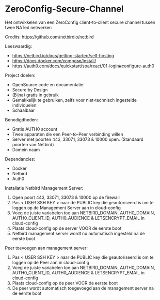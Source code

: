 # ZeroConfig-Secure-Channel
Het ontwikkelen van een ZeroConfig client-to-client secure channel tussen twee NATed netwerken

Credits: https://github.com/netbirdio/netbird

Leeswaardig:
- https://netbird.io/docs/getting-started/self-hosting
- https://docs.docker.com/compose/install/
- https://auth0.com/docs/quickstart/spa/react/01-login#configure-auth0

Project doelen:
- OpenSource code en documentatie
- Secure by Design
- (Bijna) gratis in gebruik
- Gemakkelijk te gebruiken, zelfs voor niet-technisch ingestelde individuelen
- Schaalbaar 

Benodigdheden:
- Gratis AUTH0 account
- Twee apparaten die een Peer-to-Peer verbinding willen
- Server met poorten 443, 33071, 33073 & 10000 open. (Standaard poorten van Netbird)
- Domein naam

Dependancies:
- Docker
- Netbird
- Auth0

Installatie Netbird Management Server:
1. Open poort 443, 33071, 33073 & 10000 op de firewall
2. Pas < USER SSH KEY > naar de PUBLIC key die geautoriseerd is om te loggen op de Management Server aan in cloud-config
3. Voeg de juiste variabelen toe aan NETBIRD_DOMAIN, AUTH0_DOMAIN, AUTH0_CLIENT_ID, AUTH0_AUDIENCE & LETSENCRYPT_EMAIL in cloud-config
4. Plaats cloud-config op de server VOOR de eerste boot
5. Netbird management server wordt nu automatisch ingesteld na de eerste boot

Peer toevoegen aan management server:
1. Pas < USER SSH KEY > naar de PUBLIC key die geautoriseerd is om te loggen op de Peer aan in cloud-config
2. Voeg de juiste variabelen toe aan NETBIRD_DOMAIN, AUTH0_DOMAIN, AUTH0_CLIENT_ID, AUTH0_AUDIENCE & LETSENCRYPT_EMAIL in cloud-config
3. Plaats cloud-config op de peer VOOR de eerste boot
4. De peer wordt automatisch toegevoegd aan de management server na de eerste boot

